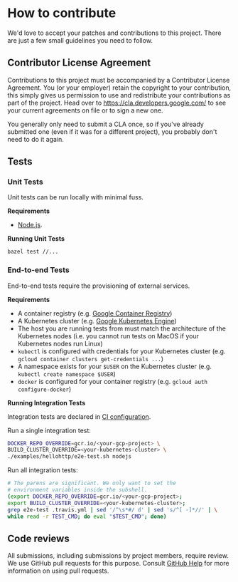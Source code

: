 # How to contribute

We'd love to accept your patches and contributions to this project. There are
just a few small guidelines you need to follow.

## Contributor License Agreement

Contributions to this project must be accompanied by a Contributor License
Agreement. You (or your employer) retain the copyright to your contribution,
this simply gives us permission to use and redistribute your contributions as
part of the project. Head over to <https://cla.developers.google.com/> to see
your current agreements on file or to sign a new one.

You generally only need to submit a CLA once, so if you've already submitted one
(even if it was for a different project), you probably don't need to do it
again.

## Tests

### Unit Tests

Unit tests can be run locally with minimal fuss.

**Requirements**

* [Node.js](https://nodejs.org/en/download/).

**Running Unit Tests**

```sh
bazel test //...
```

### End-to-end Tests

End-to-end tests require the provisioning of external services.

**Requirements**

* A container registry (e.g. [Google Container Registry](https://cloud.google.com/container-registry))
* A Kubernetes cluster (e.g. [Google Kubernetes Engine](https://cloud.google.com/kubernetes-engine))
* The host you are running tests from must match the architecture of the Kubernetes nodes (i.e. you cannot run tests on MacOS if your Kubernetes nodes run Linux)
* `kubectl` is configured with credentials for your Kubernetes cluster (e.g. `gcloud container clusters get-credentials ...`)
* A namespace exists for your `$USER` on the Kubernetes cluster (e.g. `kubectl create namespace $USER`)
* `docker` is configured for your container registry (e.g. `gcloud auth configure-docker`)

**Running Integration Tests**

Integration tests are declared in [CI configuration](.travis.yml).

Run a single integration test:

```sh
DOCKER_REPO_OVERRIDE=gcr.io/<your-gcp-project> \
BUILD_CLUSTER_OVERRIDE=<your-kubernetes-cluster> \
./examples/hellohttp/e2e-test.sh nodejs
```

Run all integration tests:

```sh
# The parens are significant. We only want to set the
# environment variables inside the subshell.
(export DOCKER_REPO_OVERRIDE=gcr.io/<your-gcp-project>;
export BUILD_CLUSTER_OVERRIDE=<your-kubernetes-cluster>;
grep e2e-test .travis.yml | sed '/^\s*#/ d' | sed 's/^[ -]*//' | \
while read -r TEST_CMD; do eval "$TEST_CMD"; done)
```

## Code reviews

All submissions, including submissions by project members, require review. We
use GitHub pull requests for this purpose. Consult [GitHub Help] for more
information on using pull requests.

[GitHub Help]: https://help.github.com/articles/about-pull-requests/

